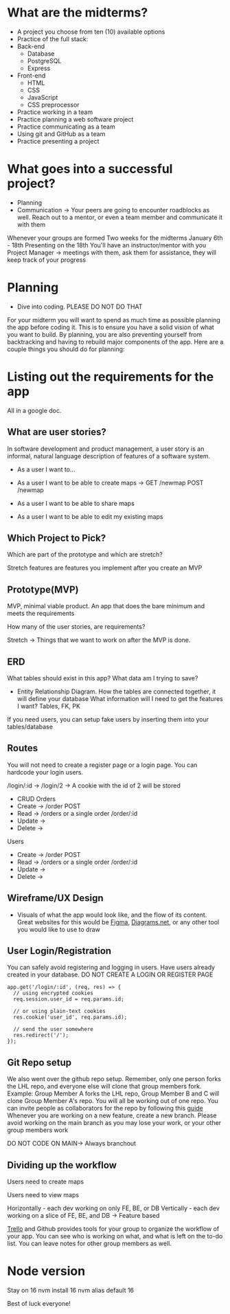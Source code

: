 # What are the midterms?

- A project you choose from ten (10) available options
- Practice of the full stack:
- Back-end
    - Database
    - PostgreSQL
    - Express
- Front-end
    - HTML
    - CSS
    - JavaScript
    - CSS preprocessor
- Practice working in a team
- Practice planning a web software project
- Practice communicating as a team
- Using git and GitHub as a team
- Practice presenting a project

# What goes into a successful project?

- Planning
- Communication -> Your peers are going to encounter roadblocks as well. Reach out to a mentor, or even a team member and communicate it with them

Whenever your groups are formed
Two weeks for the midterms January 6th - 18th
Presenting on the 18th
You'll have an instructor/mentor with you
Project Manager -> meetings with them, ask them for assistance, they will keep track of your progress

# Planning

- Dive into coding. PLEASE DO NOT DO THAT

For your midterm you will want to spend as much time as possible planning the app before coding it. This is to ensure you have a solid vision of what you want to build. By planning, you are also preventing yourself from backtracking and having to rebuild major components of the app. 
Here are a couple things you should do for planning:

# Listing out the requirements for the app

All in a google doc.

## What are user stories?

In software development and product management, a user story is an informal, natural language description of features of a software system.

- As a user I want to...
- As a user I want to be able to create maps -> GET /newmap POST /newmap
- As a user I want to be able to share maps

- As a user I want to be able to edit my existing maps


## Which Project to Pick?

Which are part of the prototype and which are stretch?

Stretch features are features you implement after you create an MVP

## Prototype(MVP)

MVP, minimal viable product. An app that does the bare minimum and meets the requirements

How many of the user stories, are requirements?

Stretch → Things that we want to work on after the MVP is done.

## ERD 

What tables should exist in this app? What data am I trying to save?

- Entity Relationship Diagram. How the tables are connected together, it will define your database
What information will I need to get the features I want?
Tables, FK, PK

If you need users, you can setup fake users by inserting them into your tables/database

## Routes

You will not need to create a register page or a login page.
You can hardcode your login users.

/login/:id
 -> /login/2
 -> A cookie with the id of 2 will be stored

- CRUD
Orders
- Create -> /order POST
- Read -> /orders or a single order /order/:id
- Update ->
- Delete ->

Users
- Create -> /order POST
- Read -> /orders or a single order /order/:id
- Update ->
- Delete ->

## Wireframe/UX Design

- Visuals of what the app would look like, and the flow of its content. Great websites for this would be [Figma](https://www.figma.com/), [Diagrams.net](https://www.drawio.com/), or any other tool you would like to use to draw

## User Login/Registration

You can safely avoid registering and logging in users. Have users already created in your database.
DO NOT CREATE A LOGIN OR REGISTER PAGE

```
app.get('/login/:id', (req, res) => {
  // using encrypted cookies
  req.session.user_id = req.params.id;

  // or using plain-text cookies
  res.cookie('user_id', req.params.id);

  // send the user somewhere
  res.redirect('/');
});
```
## Git Repo setup

We also went over the github repo setup.
Remember, only one person forks the LHL repo, and everyone else will clone that group members fork.
Example:
Group Member A forks the LHL repo, Group Member B and C will clone Group Member A's repo.
You will all be working out of one repo. You can invite people as collaborators for the repo by following this [guide](https://docs.github.com/en/account-and-profile/setting-up-and-managing-your-personal-account-on-github/managing-access-to-your-personal-repositories/inviting-collaborators-to-a-personal-repository)
Whenever you are working on a new feature, create a new branch. Please avoid working on the main branch as you may lose your work, or your other group members work

DO NOT CODE ON MAIN-> Always branchout

## Dividing up the workflow

Users need to create maps

Users need to view maps

Horizontally - each dev working on only FE, BE, or DB
Vertically - each dev working on a slice of FE, BE, and DB -> Feature based

[Trello](https://trello.com/) and Github provides tools for your group to organize the workflow of your app. You can see who is working on what, and what is left on the to-do list. You can leave notes for other group members as well.

# Node version

Stay on 16
nvm install 16
nvm alias default 16

Best of luck everyone!
